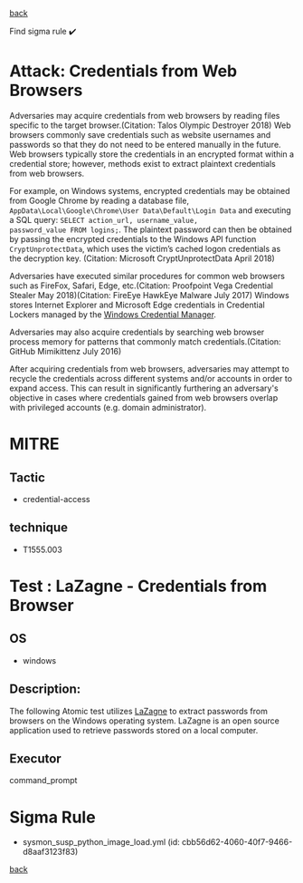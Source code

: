 
[back](../index.md)

Find sigma rule :heavy_check_mark: 

# Attack: Credentials from Web Browsers 

Adversaries may acquire credentials from web browsers by reading files specific to the target browser.(Citation: Talos Olympic Destroyer 2018) Web browsers commonly save credentials such as website usernames and passwords so that they do not need to be entered manually in the future. Web browsers typically store the credentials in an encrypted format within a credential store; however, methods exist to extract plaintext credentials from web browsers.

For example, on Windows systems, encrypted credentials may be obtained from Google Chrome by reading a database file, <code>AppData\Local\Google\Chrome\User Data\Default\Login Data</code> and executing a SQL query: <code>SELECT action_url, username_value, password_value FROM logins;</code>. The plaintext password can then be obtained by passing the encrypted credentials to the Windows API function <code>CryptUnprotectData</code>, which uses the victim’s cached logon credentials as the decryption key. (Citation: Microsoft CryptUnprotectData April 2018)
 
Adversaries have executed similar procedures for common web browsers such as FireFox, Safari, Edge, etc.(Citation: Proofpoint Vega Credential Stealer May 2018)(Citation: FireEye HawkEye Malware July 2017) Windows stores Internet Explorer and Microsoft Edge credentials in Credential Lockers managed by the [Windows Credential Manager](https://attack.mitre.org/techniques/T1555/004).

Adversaries may also acquire credentials by searching web browser process memory for patterns that commonly match credentials.(Citation: GitHub Mimikittenz July 2016)

After acquiring credentials from web browsers, adversaries may attempt to recycle the credentials across different systems and/or accounts in order to expand access. This can result in significantly furthering an adversary's objective in cases where credentials gained from web browsers overlap with privileged accounts (e.g. domain administrator).

# MITRE
## Tactic
  - credential-access


## technique
  - T1555.003


# Test : LaZagne - Credentials from Browser
## OS
  - windows


## Description:
The following Atomic test utilizes [LaZagne](https://github.com/AlessandroZ/LaZagne) to extract passwords from browsers on the Windows operating system.
LaZagne is an open source application used to retrieve passwords stored on a local computer. 


## Executor
command_prompt

# Sigma Rule
 - sysmon_susp_python_image_load.yml (id: cbb56d62-4060-40f7-9466-d8aaf3123f83)



[back](../index.md)
